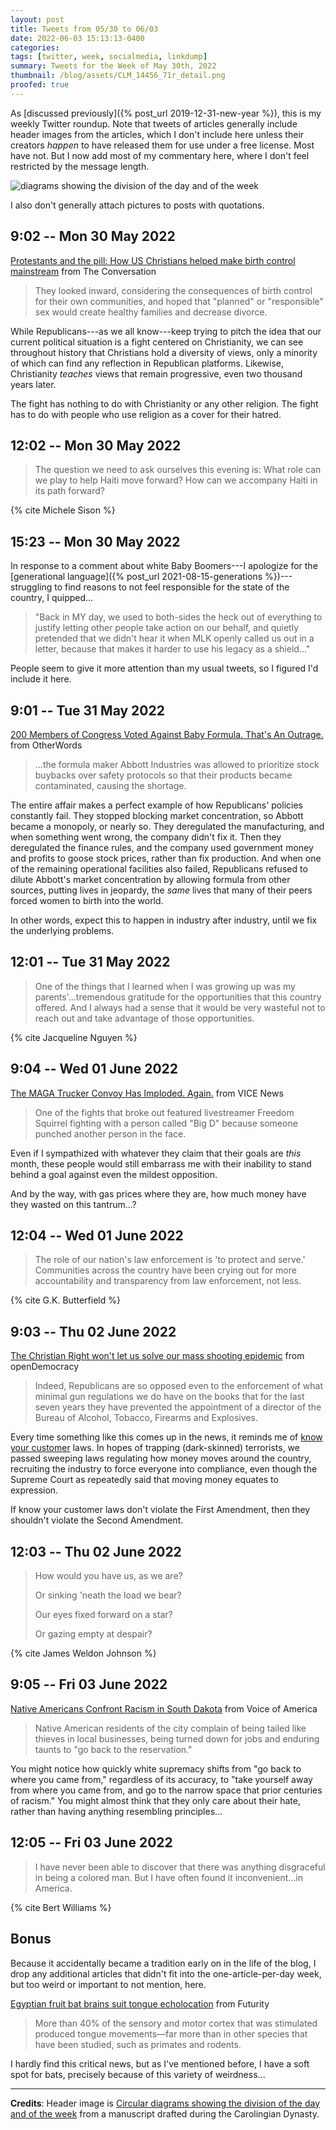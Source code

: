 ```yaml
---
layout: post
title: Tweets from 05/30 to 06/03
date: 2022-06-03 15:13:13-0400
categories:
tags: [twitter, week, socialmedia, linkdump]
summary: Tweets for the Week of May 30th, 2022
thumbnail: /blog/assets/CLM_14456_71r_detail.png
proofed: true
---
```


As [discussed previously]({% post_url 2019-12-31-new-year %}), this is my weekly Twitter roundup.  Note that tweets of articles generally include header images from the articles, which I don't include here unless their creators *happen* to have released them for use under a free license.  Most have not.  But I now add most of my commentary here, where I don't feel restricted by the message length.

![diagrams showing the division of the day and of the week](/blog/assets/CLM_14456_71r_detail.png "diagrams showing the division of the day and of the week")

I also don't generally attach pictures to posts with quotations.

## 9:02 -- Mon 30 May 2022

[<i class="fab fa-twitter-square"></i>](https://twitter.com/jcolag/status/1531259632345153536) [Protestants and the pill: How US Christians helped make birth control mainstream](https://theconversation.com/protestants-and-the-pill-how-us-christians-helped-make-birth-control-mainstream-179536) from The Conversation

 > They looked inward, considering the consequences of birth control for their own communities, and hoped that "planned" or "responsible" sex would create healthy families and decrease divorce.

While Republicans---as we all know---keep trying to pitch the idea that our current political situation is a fight centered on Christianity, we can see throughout history that Christians hold a diversity of views, only a minority of which can find any reflection in Republican platforms.  Likewise, Christianity *teaches* views that remain progressive, even two thousand years later.

The fight has nothing to do with Christianity or any other religion.  The fight has to do with people who use religion as a cover for their hatred.

## 12:02 -- Mon 30 May 2022

[<i class="fab fa-twitter-square"></i>](https://twitter.com/jcolag/status/1531304930467790849)

 > The question we need to ask ourselves this evening is: What role can we play to help Haiti move forward? How can we accompany Haiti in its path forward?

{% cite Michele Sison %}

## 15:23 -- Mon 30 May 2022

[<i class="fab fa-twitter-square"></i>](https://twitter.com/jcolag/status/1531355656384651265)

In response to a comment about white Baby Boomers---I apologize for the [generational language]({% post_url 2021-08-15-generations %})---struggling to find reasons to not feel responsible for the state of the country, I quipped...

 > "Back in MY day, we used to both-sides the heck out of everything to justify letting other people take action on our behalf, and quietly pretended that we didn't hear it when MLK openly called us out in a letter, because that makes it harder to use his legacy as a shield..."

People seem to give it more attention than my usual tweets, so I figured I'd include it here.

## 9:01 -- Tue 31 May 2022

[<i class="fab fa-twitter-square"></i>](https://twitter.com/jcolag/status/1531621768275763203) [200 Members of Congress Voted Against Baby Formula. That's An Outrage.](https://otherwords.org/200-members-of-congress-voted-against-baby-formula-thats-an-outrage/) from OtherWords

 > ...the formula maker Abbott Industries was allowed to prioritize stock buybacks over safety protocols so that their products became contaminated, causing the shortage.

The entire affair makes a perfect example of how Republicans' policies constantly fail.  They stopped blocking market concentration, so Abbott became a monopoly, or nearly so.  They deregulated the manufacturing, and when something went wrong, the company didn't fix it.  Then they deregulated the finance rules, and the company used government money and profits to goose stock prices, rather than fix production.  And when one of the remaining operational facilities also failed, Republicans refused to dilute Abbott's market concentration by allowing formula from other sources, putting lives in jeopardy, the *same* lives that many of their peers forced women to birth into the world.

In other words, expect this to happen in industry after industry, until we fix the underlying problems.

## 12:01 -- Tue 31 May 2022

[<i class="fab fa-twitter-square"></i>](https://twitter.com/jcolag/status/1531667066763214851)

 > One of the things that I learned when I was growing up was my parents'...tremendous gratitude for the opportunities that this country offered. And I always had a sense that it would be very wasteful not to reach out and take advantage of those opportunities.

{% cite Jacqueline Nguyen %}

## 9:04 -- Wed 01 June 2022

[<i class="fab fa-twitter-square"></i>](https://twitter.com/jcolag/status/1531984911074205696) [The MAGA Trucker Convoy Has Imploded. Again.](https://www.vice.com/en/article/4awkwb/the-end-of-the-peoples-convoy) from VICE News

 > One of the fights that broke out featured livestreamer Freedom Squirrel fighting with a person called "Big D" because someone punched another person in the face.

Even if I sympathized with whatever they claim that their goals are *this* month, these people would still embarrass me with their inability to stand behind a goal against even the mildest opposition.

And by the way, with gas prices where they are, how much money have they wasted on this tantrum...?

## 12:04 -- Wed 01 June 2022

[<i class="fab fa-twitter-square"></i>](https://twitter.com/jcolag/status/1532030209498570752)

 > The role of our nation's law enforcement is 'to protect and serve.' Communities across the country have been crying out for more accountability and transparency from law enforcement, not less.

{% cite G.K. Butterfield %}

## 9:03 -- Thu 02 June 2022

[<i class="fab fa-twitter-square"></i>](https://twitter.com/jcolag/status/1532347047122190339) [The Christian Right won't let us solve our mass shooting epidemic](https://www.opendemocracy.net/en/5050/texas-uvalde-mass-shooting-christian-right-america/) from openDemocracy

 > Indeed, Republicans are so opposed even to the enforcement of what minimal gun regulations we do have on the books that for the last seven years they have prevented the appointment of a director of the Bureau of Alcohol, Tobacco, Firearms and Explosives.

Every time something like this comes up in the news, it reminds me of [know your customer](https://en.wikipedia.org/wiki/Know_your_customer) laws.  In hopes of trapping (dark-skinned) terrorists, we passed sweeping laws regulating how money moves around the country, recruiting the industry to force everyone into compliance, even though the Supreme Court as repeatedly said that moving money equates to expression.

If know your customer laws don't violate the First Amendment, then they shouldn't violate the Second Amendment.

## 12:03 -- Thu 02 June 2022

[<i class="fab fa-twitter-square"></i>](https://twitter.com/jcolag/status/1532392345764630528)

 > How would you have us, as we are?
 >
 > Or sinking 'neath the load we bear?
 >
 > Our eyes fixed forward on a star?
 >
 > Or gazing empty at despair?

{% cite James Weldon Johnson %}

## 9:05 -- Fri 03 June 2022

[<i class="fab fa-twitter-square"></i>](https://twitter.com/jcolag/status/1532709938501259265) [Native Americans Confront Racism in South Dakota](https://www.voanews.com/a/native-americans-confront-racism-in-south-dakota/6590488.html) from Voice of America

 > Native American residents of the city complain of being tailed like thieves in local businesses, being turned down for jobs and enduring taunts to "go back to the reservation."

You might notice how quickly white supremacy shifts from "go back to where you came from," regardless of its accuracy, to "take yourself away from where you came from, and go to the narrow space that prior centuries of racism."  You might almost think that they only care about their hate, rather than having anything resembling principles...

## 12:05 -- Fri 03 June 2022

[<i class="fab fa-twitter-square"></i>](https://twitter.com/jcolag/status/1532755237622034432)

 > I have never been able to discover that there was anything disgraceful in being a colored man. But I have often found it inconvenient...in America.

{% cite Bert Williams %}

## Bonus

Because it accidentally became a tradition early on in the life of the blog, I drop any additional articles that didn't fit into the one-article-per-day week, but too weird or important to not mention, here.

<i class="fas fa-square"></i> [Egyptian fruit bat brains suit tongue echolocation](https://www.futurity.org/echolocation-egyptian-fruit-bats-sonar-brains-2745312-2/) from Futurity

 > More than 40% of the sensory and motor cortex that was stimulated produced tongue movements—far more than in other species that have been studied, such as primates and rodents.

I hardly find this critical news, but as I've mentioned before, I have a soft spot for bats, precisely because of this variety of weirdness...

* * *

**Credits**:  Header image is [Circular diagrams showing the division of the day and of the week](https://commons.wikimedia.org/wiki/File:CLM_14456_71r_detail.jpg) from a manuscript drafted during the Carolingian Dynasty.
